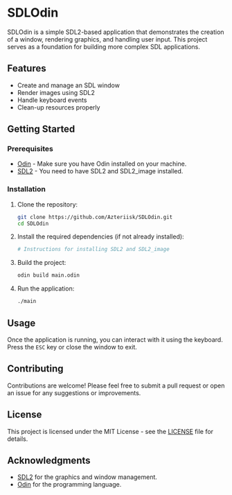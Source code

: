 # SDLOdin

SDLOdin is a simple SDL2-based application that demonstrates the creation of a window, rendering graphics, and handling user input. This project serves as a foundation for building more complex SDL applications.

## Features

- Create and manage an SDL window
- Render images using SDL2
- Handle keyboard events
- Clean-up resources properly

## Getting Started

### Prerequisites

- [Odin](https://odin-lang.org/) - Make sure you have Odin installed on your machine.
- [SDL2](https://www.libsdl.org/) - You need to have SDL2 and SDL2_image installed.

### Installation

1. Clone the repository:
   ```bash
   git clone https://github.com/Azteriisk/SDLOdin.git
   cd SDLOdin
   ```

2. Install the required dependencies (if not already installed):
   ```bash
   # Instructions for installing SDL2 and SDL2_image
   ```

3. Build the project:
   ```bash
   odin build main.odin
   ```

4. Run the application:
   ```bash
   ./main
   ```

## Usage

Once the application is running, you can interact with it using the keyboard. Press the `ESC` key or close the window to exit.

## Contributing

Contributions are welcome! Please feel free to submit a pull request or open an issue for any suggestions or improvements.

## License

This project is licensed under the MIT License - see the [LICENSE](LICENSE) file for details.

## Acknowledgments

- [SDL2](https://www.libsdl.org/) for the graphics and window management.
- [Odin](https://odin-lang.org/) for the programming language.

